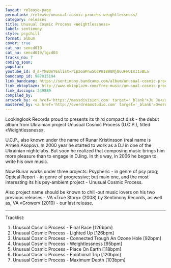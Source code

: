 ```yaml
---
layout: release-page
permalink: /release/unusual-cosmic-process-weightlessness/
category: releases
title: Unusual Cosmic Process ‎«Weightlessness»
label: sentimony
style: psychill
format: album
cover: true
cat_no: sencd019
cat_nu: sencd019/lgcd03
tracks_no: 7
coming_soon: 
popular: 
youtube_id: d_a-YkBQnYE&list=PLp2GaPnw5O3P0IB08Nj8GUFFOIsI1vBLa
bandcamp_id: 987015194
link_bandcamp: https://sentimony.bandcamp.com/album/unusual-cosmic-process-weightlessness
link_ektoplazm: http://www.ektoplazm.com/free-music/unusual-cosmic-process-weightlessness
link_discogs: 349889
compiled_by: 
artwork_by: <a href='https://messdivision.com' target='_blank'>Ju Ju</a>
mastered_by: <a href='http://overdreamstudio.com' target='_blank'>Overdream Studio</a>
---
```


Lookinglook Records proud to presents its third compact disk - the debut album from Ukrainian project Unusual Cosmic Process (U.C.P.), titled «Weightlessness».

U.C.P., also known under the name of Runar Kristinsson (real name is Armen Akopov). In 2000 year he started to work as a DJ in one of the Ukrainian nightclubs. But soon he realized that composing music brings him more pleasure than to engage in DJing. In this way, in 2006 he began to write his own music.

Now Runar works under three projects: Psypheric - in genre of psy prog; Optical Report - in genre of progressive; but main one, and the most interesting its his psy-ambient project - Unusual Cosmic Process.

Also project name should be known to chill-out music lovers on his two previous releases - VA «True Story» (2008) by Sentimony Records, as well as, VA «Grower» (2010) - our last release.

---
Tracklist:

01. Unusual Cosmic Process - Final Race [126bpm]
02. Unusual Cosmic Process - Lighted Up [126bpm]
03. Unusual Cosmic Process - Connected Trough An Ozone Hole [92bpm]
04. Unusual Cosmic Process - Weightlessness [95bpm]
05. Unusual Cosmic Process - Place On Earth [118bpm]
06. Unusual Cosmic Process - Emotional Trip [120bpm]
07. Unusual Cosmic Process - Maximum Depth [103bpm]
